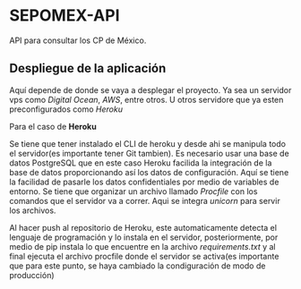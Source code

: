 # SEPOMEX-API
API para consultar los CP de México.


## Despliegue de la aplicación

Aquí depende de donde se vaya a desplegar el proyecto. Ya sea un servidor vps como _Digital Ocean_, _AWS_, entre otros. U otros servidore que ya esten preconfigurados como _Heroku_

Para el caso de **Heroku**

Se tiene que tener instalado el CLI de heroku y desde ahi se manipula todo el servidor(es importante tener Git tambien). Es necesario usar una base de datos PostgreSQL que en este caso Heroku facilida la integración de la base de datos proporcionando así los datos de configuración. Aquí se tiene la facilidad de pasarle los datos confidentiales por medio de variables de entorno.
Se tiene que organizar un archivo llamado _Procfile_ con los comandos que el servidor va a correr. Aqui se integra _unicorn_ para servir los archivos.

Al hacer push al repositorio de Heroku, este automaticamente detecta el lenguaje de programación y lo instala en el servidor, posteriormente, por medio de pip instala lo que encuentre en la archivo _requirements.txt_ y al final ejecuta el archivo procfile donde el servidor se activa(es importante que para este punto, se haya cambiado la condiguración de modo de producción)


